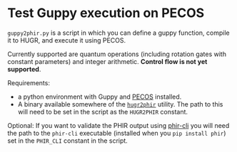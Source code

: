 # Test Guppy execution on PECOS

`guppy2phir.py` is a script in which you can define a guppy function, compile it
to HUGR, and execute it using PECOS.

Currently supported are quantum operations (including rotation gates with
constant parameters) and integer arithmetic. **Control flow is not yet supported**.

Requirements: 
* a python environment with Guppy and
[PECOS](https://github.com/PECOS-packages/PECOS) installed.
* A binary available somewhere of the
  [`hugr2phir`](https://github.com/CQCL/tket2/tree/feat/phir/hugr2phir) utility.
  The path to this will need to be set in the script as the `HUGR2PHIR` constant.

Optional:
If you want to validate the PHIR output using
[phir-cli](https://github.com/CQCL/phir) you will need the path to the
`phir-cli` executable (installed when you `pip install phir`) set in the
`PHIR_CLI` constant in the script.
